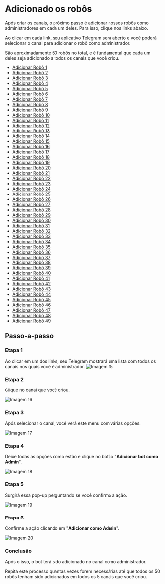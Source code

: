 # Adicionado os robôs

Após criar os canais, o próximo passo é adicionar nossos robôs como administradores em cada um deles. Para isso, clique nos links abaixo.

Ao clicar em cada link, seu aplicativo Telegram será aberto e você poderá selecionar o canal para adicionar o robô como administrador.

São aproximadamente 50 robôs no total, e é fundamental que cada um deles seja adicionado a todos os canais que você criou.

- [Adicionar Robô 1](http://t.me/d42b1b1_bot?startchannel=new&admin=post_messages+delete_messages+edit_messages)
- [Adicionar Robô 2](http://t.me/e606866_bot?startchannel=new&admin=post_messages+delete_messages+edit_messages)
- [Adicionar Robô 3](http://t.me/fa31d48_bot?startchannel=new&admin=post_messages+delete_messages+edit_messages)
- [Adicionar Robô 4](http://t.me/c610dee_bot?startchannel=new&admin=post_messages+delete_messages+edit_messages)
- [Adicionar Robô 5](http://t.me/plmcdv_bot?startchannel=new&admin=post_messages+delete_messages+edit_messages)
- [Adicionar Robô 6](http://t.me/TachiyomiExtensionsLogsBot?startchannel=new&admin=post_messages+delete_messages+edit_messages)
- [Adicionar Robô 7](http://t.me/b22d444_bot?startchannel=new&admin=post_messages+delete_messages+edit_messages)
- [Adicionar Robô 8](http://t.me/e8741ad_bot?startchannel=new&admin=post_messages+delete_messages+edit_messages)
- [Adicionar Robô 9](http://t.me/b6bfb36_bot?startchannel=new&admin=post_messages+delete_messages+edit_messages)
- [Adicionar Robô 10](http://t.me/f8ead64_bot?startchannel=new&admin=post_messages+delete_messages+edit_messages)
- [Adicionar Robô 11](http://t.me/d67d1ea_bot?startchannel=new&admin=post_messages+delete_messages+edit_messages)
- [Adicionar Robô 12](http://t.me/e8fc363_bot?startchannel=new&admin=post_messages+delete_messages+edit_messages)
- [Adicionar Robô 13](http://t.me/f1f6ef0_bot?startchannel=new&admin=post_messages+delete_messages+edit_messages)
- [Adicionar Robô 14](http://t.me/d2d4d3a_bot?startchannel=new&admin=post_messages+delete_messages+edit_messages)
- [Adicionar Robô 15](http://t.me/eecc4f0_bot?startchannel=new&admin=post_messages+delete_messages+edit_messages)
- [Adicionar Robô 16](http://t.me/e28f026_bot?startchannel=new&admin=post_messages+delete_messages+edit_messages)
- [Adicionar Robô 17](http://t.me/db5ac5f_bot?startchannel=new&admin=post_messages+delete_messages+edit_messages)
- [Adicionar Robô 18](http://t.me/d4e39e5_bot?startchannel=new&admin=post_messages+delete_messages+edit_messages)
- [Adicionar Robô 19](http://t.me/TtttVvhsjvBot?startchannel=new&admin=post_messages+delete_messages+edit_messages)
- [Adicionar Robô 20](http://t.me/e17113a_bot?startchannel=new&admin=post_messages+delete_messages+edit_messages)
- [Adicionar Robô 21](http://t.me/e496411_bot?startchannel=new&admin=post_messages+delete_messages+edit_messages)
- [Adicionar Robô 22](http://t.me/d1baa0c_bot?startchannel=new&admin=post_messages+delete_messages+edit_messages)
- [Adicionar Robô 23](http://t.me/d446f1a_bot?startchannel=new&admin=post_messages+delete_messages+edit_messages)
- [Adicionar Robô 24](http://t.me/e0449d5_bot?startchannel=new&admin=post_messages+delete_messages+edit_messages)
- [Adicionar Robô 25](http://t.me/a15e495_bot?startchannel=new&admin=post_messages+delete_messages+edit_messages)
- [Adicionar Robô 26](http://t.me/e968d8f_bot?startchannel=new&admin=post_messages+delete_messages+edit_messages)
- [Adicionar Robô 27](http://t.me/a382614_bot?startchannel=new&admin=post_messages+delete_messages+edit_messages)
- [Adicionar Robô 28](http://t.me/ac335a0_bot?startchannel=new&admin=post_messages+delete_messages+edit_messages)
- [Adicionar Robô 29](http://t.me/bc9b78d_bot?startchannel=new&admin=post_messages+delete_messages+edit_messages)
- [Adicionar Robô 30](http://t.me/ee08ae5_bot?startchannel=new&admin=post_messages+delete_messages+edit_messages)
- [Adicionar Robô 31](http://t.me/de31cf6_bot?startchannel=new&admin=post_messages+delete_messages+edit_messages)
- [Adicionar Robô 32](http://t.me/c3545fd_bot?startchannel=new&admin=post_messages+delete_messages+edit_messages)
- [Adicionar Robô 33](http://t.me/a24629d_bot?startchannel=new&admin=post_messages+delete_messages+edit_messages)
- [Adicionar Robô 34](http://t.me/b7bbee1_bot?startchannel=new&admin=post_messages+delete_messages+edit_messages)
- [Adicionar Robô 35](http://t.me/a15fbde_bot?startchannel=new&admin=post_messages+delete_messages+edit_messages)
- [Adicionar Robô 36](http://t.me/c484a81_bot?startchannel=new&admin=post_messages+delete_messages+edit_messages)
- [Adicionar Robô 37](http://t.me/e94bcff_bot?startchannel=new&admin=post_messages+delete_messages+edit_messages)
- [Adicionar Robô 38](http://t.me/c85f6b8_bot?startchannel=new&admin=post_messages+delete_messages+edit_messages)
- [Adicionar Robô 39](http://t.me/a44dd45_bot?startchannel=new&admin=post_messages+delete_messages+edit_messages)
- [Adicionar Robô 40](http://t.me/b5397b7_bot?startchannel=new&admin=post_messages+delete_messages+edit_messages)
- [Adicionar Robô 41](http://t.me/ffe2bf3_bot?startchannel=new&admin=post_messages+delete_messages+edit_messages)
- [Adicionar Robô 42](http://t.me/b7b4e0d_bot?startchannel=new&admin=post_messages+delete_messages+edit_messages)
- [Adicionar Robô 43](http://t.me/e3e46f7_bot?startchannel=new&admin=post_messages+delete_messages+edit_messages)
- [Adicionar Robô 44](http://t.me/c510dd1_bot?startchannel=new&admin=post_messages+delete_messages+edit_messages)
- [Adicionar Robô 45](http://t.me/a6c221c_bot?startchannel=new&admin=post_messages+delete_messages+edit_messages)
- [Adicionar Robô 46](http://t.me/eb45802_bot?startchannel=new&admin=post_messages+delete_messages+edit_messages)
- [Adicionar Robô 47](http://t.me/ea1dad0_bot?startchannel=new&admin=post_messages+delete_messages+edit_messages)
- [Adicionar Robô 48](http://t.me/a5c50c8_bot?startchannel=new&admin=post_messages+delete_messages+edit_messages)
- [Adicionar Robô 49](http://t.me/ba47159_bot?startchannel=new&admin=post_messages+delete_messages+edit_messages)

## Passo-a-passo

### Etapa 1

Ao clicar em um dos links, seu Telegram mostrará uma lista com todos os canais nos quais você é administrador. 
![Imagem 15](./images/15.jpg)

### Etapa 2

Clique no canal que você criou.

![Imagem 16](./images/16.jpg)

### Etapa 3

Após selecionar o canal, você verá este menu com várias opções.

![Imagem 17](./images/17.jpg)

### Etapa 4

Deixe todas as opções como estão e clique no botão "**Adicionar bot como Admin**".

![Imagem 18](./images/18.jpg)

### Etapa 5

Surgirá essa pop-up perguntando se você confirma a ação.

![Imagem 19](./images/19.jpg)

### Etapa 6

Confirme a ação clicando em "**Adicionar como Admin**".

![Imagem 20](./images/20.jpg)

### Conclusão

Após o isso, o bot terá sido adicionado no canal como administrador.

Repita este processo quantas vezes forem necessárias até que todos os 50 robôs tenham sido adicionados em todos os 5 canais que você criou.